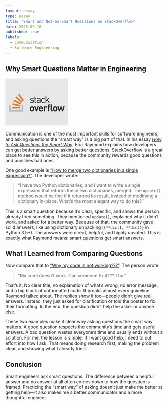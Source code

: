 ```yaml
---
layout: essay
type: essay
title: "Smart and Not-So-Smart Questions on StackOverflow"
date: 2025-09-10
published: true
labels:
  - Communication
  - Software Engineering
---
```


## Why Smart Questions Matter in Engineering

<img width="200px" class="rounded float-start pe-4" src="../img/stackoverflow-1.png">

Communication is one of the most important skills for software engineers, and asking questions the “smart way” is a big part of that. In his essay *[How to Ask Questions the Smart Way](http://www.catb.org/esr/faqs/smart-questions.html)*, Eric Raymond explains how developers can get better answers by asking better questions. StackOverflow is a great place to see this in action, because the community rewards good questions and punishes bad ones.  

One good example is [“How to merge two dictionaries in a single expression?”](https://stackoverflow.com/questions/38987/how-do-i-merge-two-dictionaries-in-a-single-expression-taking-union-of-dictionar). The developer wrote:  

> “I have two Python dictionaries, and I want to write a single expression that returns these two dictionaries, merged. The `update()` method would be fine if it returned its result, instead of modifying a dictionary in-place. What’s the most elegant way to do this?”  

This is a smart question because it’s clear, specific, and shows the person already tried something. They mentioned `update()`, explained why it didn’t work, and asked for a better way. Because of that, the community gave solid answers, like using dictionary unpacking (`{**dict1, **dict2}` in Python 3.5+). The answers were direct, helpful, and highly upvoted. This is exactly what Raymond means: smart questions get smart answers.  

## What I Learned from Comparing Questions

Now compare that to [“Why my code is not working???”](https://stackoverflow.com/questions/46679060/why-my-code-is-not-working). The person wrote:  

> “My code doesn’t work. Can someone fix it??? Thx.”  

That’s it. No clear title, no explanation of what’s wrong, no error message, and a big block of unformatted code. It breaks almost every guideline Raymond talked about. The replies show it too—people didn’t give real answers. Instead, they just asked for clarification or told the poster to fix their formatting. In the end, the question didn’t help the asker or anyone else.  

These two examples make it clear why asking questions the smart way matters. A good question respects the community’s time and gets useful answers. A bad question wastes everyone’s time and usually ends without a solution. For me, the lesson is simple: if I want good help, I need to put effort into how I ask. That means doing research first, making the problem clear, and showing what I already tried.  

## Conclusion

Smart engineers ask smart questions. The difference between a helpful answer and no answer at all often comes down to how the question is framed. Practicing the “smart way” of asking doesn’t just make me better at getting help—it also makes me a better communicator and a more thoughtful engineer.  
